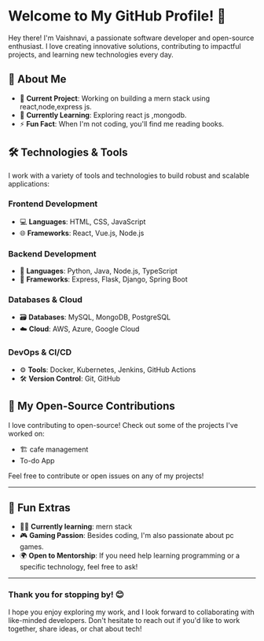 # Welcome to My GitHub Profile! 👋

Hey there! I'm Vaishnavi, a passionate software developer and open-source enthusiast. I love creating innovative solutions, contributing to impactful projects, and learning new technologies every day.

## 🚀 About Me

- 🔭 **Current Project**: Working on building a mern stack using react,node,express js.
- 🌱 **Currently Learning**: Exploring react js ,mongodb.
- ⚡ **Fun Fact**: When I'm not coding, you'll find me reading books.

## 🛠️ Technologies & Tools

I work with a variety of tools and technologies to build robust and scalable applications:

### Frontend Development
- 💻 **Languages**: HTML, CSS, JavaScript
- 🌐 **Frameworks**: React, Vue.js, Node.js

### Backend Development
- 🔧 **Languages**: Python, Java, Node.js, TypeScript
- 🔗 **Frameworks**: Express, Flask, Django, Spring Boot

### Databases & Cloud
- 🗃️ **Databases**: MySQL, MongoDB, PostgreSQL
- ☁️ **Cloud**: AWS, Azure, Google Cloud

### DevOps & CI/CD
- ⚙️ **Tools**: Docker, Kubernetes, Jenkins, GitHub Actions
- 🛠️ **Version Control**: Git, GitHub


## 🎯 My Open-Source Contributions

I love contributing to open-source! Check out some of the projects I've worked on:

- 🏗️ cafe management
- To-do App


Feel free to contribute or open issues on any of my projects!

---

## 🚀 Fun Extras

- 🧑‍💻 **Currently learning**: mern stack 
- 🎮 **Gaming Passion**: Besides coding, I'm also passionate about pc games.
- 🌍 **Open to Mentorship**: If you need help learning programming or a specific technology, feel free to ask!

---

### Thank you for stopping by! 😊  
I hope you enjoy exploring my work, and I look forward to collaborating with like-minded developers. Don't hesitate to reach out if you'd like to work together, share ideas, or chat about tech!  
